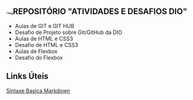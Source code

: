 ## <img src="https://media.tenor.com/images/fb366ef42f624bf068b4f84b326ca9d1/tenor.gif" alt="img" style="zoom:33%;" />REPOSITÓRIO "ATIVIDADES E DESAFIOS DIO"
- Aulas de GIT e GIT HUB
- Desafio de Projeto sobre Git/GitHub da DIO
- Aulas de HTML e CSS3
- Desafio de HTML e CSS3
- Aulas de Flexbox
- Desafio do Flexbox



## Links Úteis
[Sintaxe Basica Markdown](https://www.markdownguide.org/basic-syntax/)
